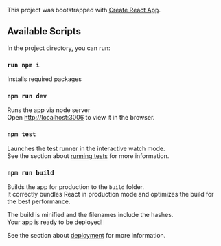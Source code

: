 This project was bootstrapped with [Create React App](https://github.com/facebook/create-react-app).

## Available Scripts

In the project directory, you can run:

### `run npm i`

Installs required packages

### `npm run dev`

Runs the app via node server<br />
Open [http://localhost:3006](http://localhost:3006) to view it in the browser.

### `npm test`

Launches the test runner in the interactive watch mode.<br />
See the section about [running tests](https://facebook.github.io/create-react-app/docs/running-tests) for more information.

### `npm run build`

Builds the app for production to the `build` folder.<br />
It correctly bundles React in production mode and optimizes the build for the best performance.

The build is minified and the filenames include the hashes.<br />
Your app is ready to be deployed!

See the section about [deployment](https://facebook.github.io/create-react-app/docs/deployment) for more information.
